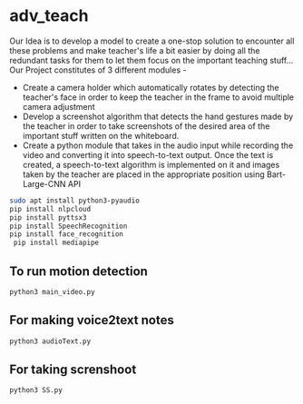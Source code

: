 # adv_teach
Our Idea is to develop a model to create a one-stop solution to encounter all these problems and make teacher's life a bit easier by doing all the redundant tasks for them to let them focus on the important teaching stuff...
Our Project constitutes of 3 different modules - 

- Create a camera holder which automatically rotates by detecting the teacher's face in order to keep the teacher in the frame to avoid multiple camera adjustment 
- Develop a screenshot algorithm that detects the hand gestures made by the teacher in order to take screenshots of the desired area of the important stuff written on the whiteboard.
- Create a python module that takes in the audio input while recording the video and converting it into speech-to-text output. Once the text is created, a speech-to-text algorithm is implemented on it and images taken by the teacher are placed in the appropriate position using Bart-Large-CNN API
```bash
sudo apt install python3-pyaudio
pip install nlpcloud
pip install pyttsx3
pip install SpeechRecognition
pip install face_recognition
 pip install mediapipe


```
## To run motion detection
```bash
python3 main_video.py
```
## For making voice2text notes
```bash
python3 audioText.py
```
## For taking screnshoot
```bash
python3 SS.py
```
